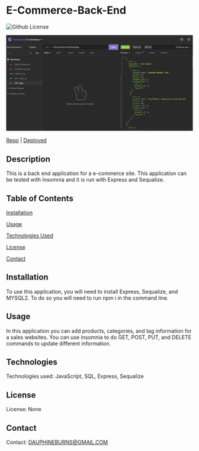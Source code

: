# E-Commerce-Back-End

![Github License](https://img.shields.io/badge/license-none-blue.svg)

<img src="Assets/one.png">

[Repo](https://github.com/burnsgirl/E-Commerce-Back-End)   |    [Deployed](https://drive.google.com/file/d/1d-eLcuCKhKCvXipLULuTpI97IdOFuZoR/view?usp=sharing)

## Description
This is a back end application for a e-commerce site. This application can be tested with Insomnia and it is run with Express and Sequalize.

## Table of Contents
[Installation](#installation)

[Usage](#usage)

[Technologies Used](#technologies)

[License](#license)

[Contact](#contact)

## Installation
To use this application, you will need to install Express, Sequalize, and MYSQL2. To do so you will need to run npm i in the command line. 
## Usage
In this application you can add products, categories, and tag information for a sales websites. You can use insomnia to do GET, POST, PUT, and DELETE commands to update different information.

## Technologies
Technologies used: JavaScript, SQL, Express, Sequalize

## License
License: None

## Contact
Contact: DAUPHINEBURNS@GMAIL.COM

